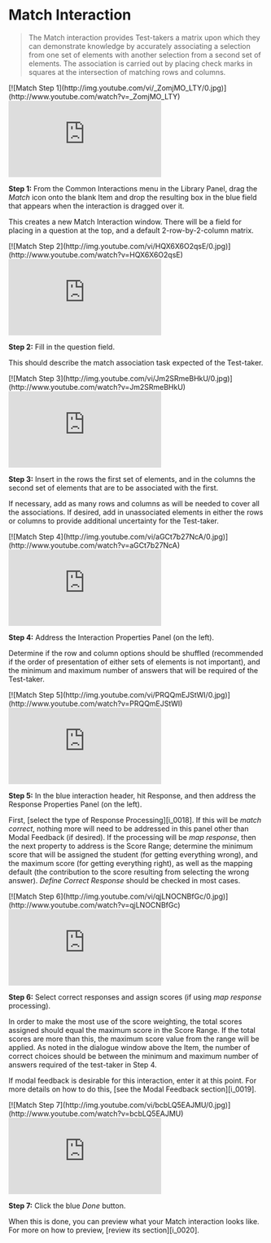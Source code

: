 # Match Interaction

>The Match interaction provides Test-takers a matrix upon which they can demonstrate knowledge by accurately associating a selection from one set of elements with another selection from a second set of elements. The association is carried out by placing check marks in squares at the intersection of matching rows and columns.

<div class="hidden-video">
[![Match Step 1](http://img.youtube.com/vi/_ZomjMO_LTY/0.jpg)](http://www.youtube.com/watch?v=_ZomjMO_LTY)
</div>

<div class='embed-container'><iframe src="https://www.youtube.com/embed/_ZomjMO_LTY?rel=0" frameborder="0" allowfullscreen="true"></iframe></div>

**Step 1:** From the Common Interactions menu in the Library Panel, drag the *Match* icon onto the blank Item and drop the resulting box in the blue field that appears when the interaction is dragged over it.

This creates a new Match Interaction window. There will be a field for placing in a question at the top, and a default 2-row-by-2-column matrix.

<div class="hidden-video">
[![Match Step 2](http://img.youtube.com/vi/HQX6X6O2qsE/0.jpg)](http://www.youtube.com/watch?v=HQX6X6O2qsE)
</div>

<div class='embed-container'><iframe src="https://www.youtube.com/embed/HQX6X6O2qsE?rel=0" frameborder="0" allowfullscreen="true"></iframe></div>

**Step 2:** Fill in the question field. 

This should describe the match association task expected of the Test-taker.

<div class="hidden-video">
[![Match Step 3](http://img.youtube.com/vi/Jm2SRmeBHkU/0.jpg)](http://www.youtube.com/watch?v=Jm2SRmeBHkU)
</div>

<div class='embed-container'><iframe src="https://www.youtube.com/embed/Jm2SRmeBHkU?rel=0" frameborder="0" allowfullscreen="true"></iframe></div>

**Step 3:** Insert in the rows the first set of elements, and in the columns the second set of elements that are to be associated with the first.

If necessary, add as many rows and columns as will be needed to cover all the associations. If desired, add in unassociated elements in either the rows or columns to provide additional uncertainty for the Test-taker.

<div class="hidden-video">
[![Match Step 4](http://img.youtube.com/vi/aGCt7b27NcA/0.jpg)](http://www.youtube.com/watch?v=aGCt7b27NcA)
</div>

<div class='embed-container'><iframe src="https://www.youtube.com/embed/aGCt7b27NcA?rel=0" frameborder="0" allowfullscreen="true"></iframe></div>

**Step 4:** Address the Interaction Properties Panel (on the left).

Determine if the row and column options should be shuffled (recommended if the order of presentation of either sets of elements is not important), and the minimum and maximum number of answers that will be required of the Test-taker. 

<div class="hidden-video">
[![Match Step 5](http://img.youtube.com/vi/PRQQmEJStWI/0.jpg)](http://www.youtube.com/watch?v=PRQQmEJStWI)
</div>

<div class='embed-container'><iframe src="https://www.youtube.com/embed/PRQQmEJStWI?rel=0" frameborder="0" allowfullscreen="true"></iframe></div>

**Step 5:** In the blue interaction header, hit Response, and then address the Response Properties Panel (on the left).

First, [select the type of Response Processing][i_0018]. If this will be *match correct*, nothing more will need to be addressed in this panel other than Modal Feedback (if desired). If the processing will be *map response*, then the next property to address is the Score Range; determine the minimum score that will be assigned the student (for getting everything wrong), and the maximum score (for getting everything right), as well as the mapping default (the contribution to the score resulting from selecting the wrong answer). *Define Correct Response* should be checked in most cases. 

<div class="hidden-video">
[![Match Step 6](http://img.youtube.com/vi/qjLNOCNBfGc/0.jpg)](http://www.youtube.com/watch?v=qjLNOCNBfGc)
</div>

<div class='embed-container'><iframe src="https://www.youtube.com/embed/qjLNOCNBfGc?rel=0" frameborder="0" allowfullscreen="true"></iframe></div>

**Step 6:** Select correct responses and assign scores (if using *map response* processing).

In order to make the most use of the score weighting, the total scores assigned should equal the maximum score in the Score Range. If the total scores are more than this, the maximum score value from the range will be applied. As noted in the dialogue window above the Item, the number of correct choices should be between the minimum and maximum number of answers required of the test-taker in Step 4.

If modal feedback is desirable for this interaction, enter it at this point. For more details on how to do this, [see the Modal Feedback section][i_0019].

<div class="hidden-video">
[![Match Step 7](http://img.youtube.com/vi/bcbLQ5EAJMU/0.jpg)](http://www.youtube.com/watch?v=bcbLQ5EAJMU)
</div>

<div class='embed-container'><iframe src="https://www.youtube.com/embed/bcbLQ5EAJMU?rel=0" frameborder="0" allowfullscreen="true"></iframe></div>

**Step 7:** Click the blue *Done* button.

When this is done, you can preview what your Match interaction looks like. For more on how to preview, [review its section][i_0020].

